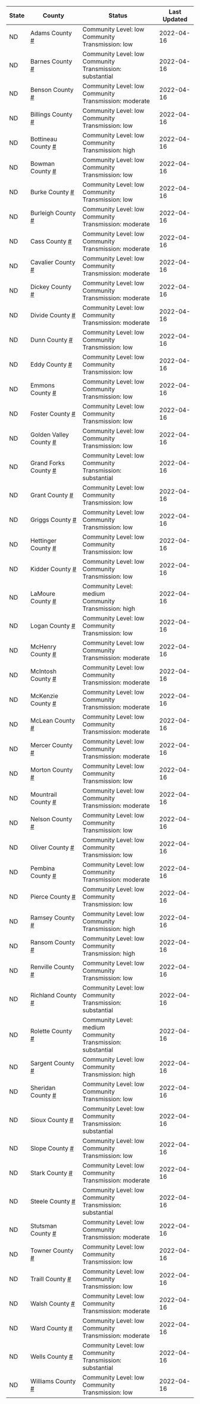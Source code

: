 State | County | Status | Last Updated
--- | --- | --- | --- 
ND | Adams County <a href="#adams_county">#</a> | <a name="adams_county"></a>Community Level: low<br/>Community Transmission: low | 2022-04-16
ND | Barnes County <a href="#barnes_county">#</a> | <a name="barnes_county"></a>Community Level: low<br/>Community Transmission: substantial | 2022-04-16
ND | Benson County <a href="#benson_county">#</a> | <a name="benson_county"></a>Community Level: low<br/>Community Transmission: moderate | 2022-04-16
ND | Billings County <a href="#billings_county">#</a> | <a name="billings_county"></a>Community Level: low<br/>Community Transmission: low | 2022-04-16
ND | Bottineau County <a href="#bottineau_county">#</a> | <a name="bottineau_county"></a>Community Level: low<br/>Community Transmission: high | 2022-04-16
ND | Bowman County <a href="#bowman_county">#</a> | <a name="bowman_county"></a>Community Level: low<br/>Community Transmission: low | 2022-04-16
ND | Burke County <a href="#burke_county">#</a> | <a name="burke_county"></a>Community Level: low<br/>Community Transmission: low | 2022-04-16
ND | Burleigh County <a href="#burleigh_county">#</a> | <a name="burleigh_county"></a>Community Level: low<br/>Community Transmission: moderate | 2022-04-16
ND | Cass County <a href="#cass_county">#</a> | <a name="cass_county"></a>Community Level: low<br/>Community Transmission: moderate | 2022-04-16
ND | Cavalier County <a href="#cavalier_county">#</a> | <a name="cavalier_county"></a>Community Level: low<br/>Community Transmission: moderate | 2022-04-16
ND | Dickey County <a href="#dickey_county">#</a> | <a name="dickey_county"></a>Community Level: low<br/>Community Transmission: moderate | 2022-04-16
ND | Divide County <a href="#divide_county">#</a> | <a name="divide_county"></a>Community Level: low<br/>Community Transmission: moderate | 2022-04-16
ND | Dunn County <a href="#dunn_county">#</a> | <a name="dunn_county"></a>Community Level: low<br/>Community Transmission: low | 2022-04-16
ND | Eddy County <a href="#eddy_county">#</a> | <a name="eddy_county"></a>Community Level: low<br/>Community Transmission: low | 2022-04-16
ND | Emmons County <a href="#emmons_county">#</a> | <a name="emmons_county"></a>Community Level: low<br/>Community Transmission: low | 2022-04-16
ND | Foster County <a href="#foster_county">#</a> | <a name="foster_county"></a>Community Level: low<br/>Community Transmission: low | 2022-04-16
ND | Golden Valley County <a href="#golden_valley_county">#</a> | <a name="golden_valley_county"></a>Community Level: low<br/>Community Transmission: low | 2022-04-16
ND | Grand Forks County <a href="#grand_forks_county">#</a> | <a name="grand_forks_county"></a>Community Level: low<br/>Community Transmission: substantial | 2022-04-16
ND | Grant County <a href="#grant_county">#</a> | <a name="grant_county"></a>Community Level: low<br/>Community Transmission: low | 2022-04-16
ND | Griggs County <a href="#griggs_county">#</a> | <a name="griggs_county"></a>Community Level: low<br/>Community Transmission: low | 2022-04-16
ND | Hettinger County <a href="#hettinger_county">#</a> | <a name="hettinger_county"></a>Community Level: low<br/>Community Transmission: low | 2022-04-16
ND | Kidder County <a href="#kidder_county">#</a> | <a name="kidder_county"></a>Community Level: low<br/>Community Transmission: low | 2022-04-16
ND | LaMoure County <a href="#lamoure_county">#</a> | <a name="lamoure_county"></a>Community Level: medium<br/>Community Transmission: high | 2022-04-16
ND | Logan County <a href="#logan_county">#</a> | <a name="logan_county"></a>Community Level: low<br/>Community Transmission: low | 2022-04-16
ND | McHenry County <a href="#mchenry_county">#</a> | <a name="mchenry_county"></a>Community Level: low<br/>Community Transmission: moderate | 2022-04-16
ND | McIntosh County <a href="#mcintosh_county">#</a> | <a name="mcintosh_county"></a>Community Level: low<br/>Community Transmission: moderate | 2022-04-16
ND | McKenzie County <a href="#mckenzie_county">#</a> | <a name="mckenzie_county"></a>Community Level: low<br/>Community Transmission: moderate | 2022-04-16
ND | McLean County <a href="#mclean_county">#</a> | <a name="mclean_county"></a>Community Level: low<br/>Community Transmission: moderate | 2022-04-16
ND | Mercer County <a href="#mercer_county">#</a> | <a name="mercer_county"></a>Community Level: low<br/>Community Transmission: moderate | 2022-04-16
ND | Morton County <a href="#morton_county">#</a> | <a name="morton_county"></a>Community Level: low<br/>Community Transmission: low | 2022-04-16
ND | Mountrail County <a href="#mountrail_county">#</a> | <a name="mountrail_county"></a>Community Level: low<br/>Community Transmission: moderate | 2022-04-16
ND | Nelson County <a href="#nelson_county">#</a> | <a name="nelson_county"></a>Community Level: low<br/>Community Transmission: low | 2022-04-16
ND | Oliver County <a href="#oliver_county">#</a> | <a name="oliver_county"></a>Community Level: low<br/>Community Transmission: low | 2022-04-16
ND | Pembina County <a href="#pembina_county">#</a> | <a name="pembina_county"></a>Community Level: low<br/>Community Transmission: moderate | 2022-04-16
ND | Pierce County <a href="#pierce_county">#</a> | <a name="pierce_county"></a>Community Level: low<br/>Community Transmission: low | 2022-04-16
ND | Ramsey County <a href="#ramsey_county">#</a> | <a name="ramsey_county"></a>Community Level: low<br/>Community Transmission: high | 2022-04-16
ND | Ransom County <a href="#ransom_county">#</a> | <a name="ransom_county"></a>Community Level: low<br/>Community Transmission: high | 2022-04-16
ND | Renville County <a href="#renville_county">#</a> | <a name="renville_county"></a>Community Level: low<br/>Community Transmission: low | 2022-04-16
ND | Richland County <a href="#richland_county">#</a> | <a name="richland_county"></a>Community Level: low<br/>Community Transmission: substantial | 2022-04-16
ND | Rolette County <a href="#rolette_county">#</a> | <a name="rolette_county"></a>Community Level: medium<br/>Community Transmission: substantial | 2022-04-16
ND | Sargent County <a href="#sargent_county">#</a> | <a name="sargent_county"></a>Community Level: low<br/>Community Transmission: high | 2022-04-16
ND | Sheridan County <a href="#sheridan_county">#</a> | <a name="sheridan_county"></a>Community Level: low<br/>Community Transmission: low | 2022-04-16
ND | Sioux County <a href="#sioux_county">#</a> | <a name="sioux_county"></a>Community Level: low<br/>Community Transmission: substantial | 2022-04-16
ND | Slope County <a href="#slope_county">#</a> | <a name="slope_county"></a>Community Level: low<br/>Community Transmission: low | 2022-04-16
ND | Stark County <a href="#stark_county">#</a> | <a name="stark_county"></a>Community Level: low<br/>Community Transmission: moderate | 2022-04-16
ND | Steele County <a href="#steele_county">#</a> | <a name="steele_county"></a>Community Level: low<br/>Community Transmission: substantial | 2022-04-16
ND | Stutsman County <a href="#stutsman_county">#</a> | <a name="stutsman_county"></a>Community Level: low<br/>Community Transmission: moderate | 2022-04-16
ND | Towner County <a href="#towner_county">#</a> | <a name="towner_county"></a>Community Level: low<br/>Community Transmission: low | 2022-04-16
ND | Traill County <a href="#traill_county">#</a> | <a name="traill_county"></a>Community Level: low<br/>Community Transmission: low | 2022-04-16
ND | Walsh County <a href="#walsh_county">#</a> | <a name="walsh_county"></a>Community Level: low<br/>Community Transmission: moderate | 2022-04-16
ND | Ward County <a href="#ward_county">#</a> | <a name="ward_county"></a>Community Level: low<br/>Community Transmission: moderate | 2022-04-16
ND | Wells County <a href="#wells_county">#</a> | <a name="wells_county"></a>Community Level: low<br/>Community Transmission: substantial | 2022-04-16
ND | Williams County <a href="#williams_county">#</a> | <a name="williams_county"></a>Community Level: low<br/>Community Transmission: low | 2022-04-16
